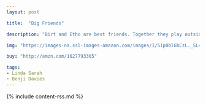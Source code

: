 ```yaml
---
layout: post

title:  "Big Friends"

description: "Birt and Etho are best friends. Together they play outside in big cardboard boxes. Sometimes they’re kings, soldiers, astronauts. Sometimes they’re pirates sailing wild seas and skies. But always, always they’re Big friends. Then one day a new boy arrives, and he wants to join them. Can two become three?"

img: "https://images-na.ssl-images-amazon.com/images/I/51p0blGhCzL._SL480_.jpg"

buy: "http://amzn.com/1627793305"

tags:
- Linda Sarah
- Benji Davies
---
```


{% include content-rss.md %}